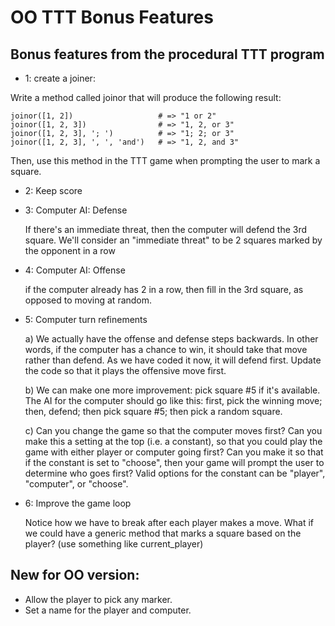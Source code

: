 # OO TTT Bonus Features

## Bonus features from the procedural TTT program
- 1: create a joiner:

Write a method called joinor that will produce the following result:
```
joinor([1, 2])                   # => "1 or 2"
joinor([1, 2, 3])                # => "1, 2, or 3"
joinor([1, 2, 3], '; ')          # => "1; 2; or 3"
joinor([1, 2, 3], ', ', 'and')   # => "1, 2, and 3"
```
Then, use this method in the TTT game when prompting the user to
mark a square.

- 2: Keep score
- 3: Computer AI: Defense

  If there's an immediate threat, then the computer will defend the 3rd square.
  We'll consider an "immediate threat" to be 2 squares marked by the opponent
  in a row

- 4: Computer AI: Offense

  if the computer already has 2 in a row, then fill in the 3rd square, as
  opposed to moving at random.

- 5: Computer turn refinements

  a) We actually have the offense and defense steps backwards. In other
  words, if the computer has a chance to win, it should take that move
  rather than defend. As we have coded it now, it will defend first.
  Update the code so that it plays the offensive move first.

  b) We can make one more improvement: pick square #5 if it's available.
  The AI for the computer should go like this: first, pick the winning
  move; then, defend; then pick square #5; then pick a random square.

  c) Can you change the game so that the computer moves first? Can you
  make this a setting at the top (i.e. a constant), so that you could
  play the game with either player or computer going first? Can you
  make it so that if the constant is set to "choose", then your game
  will prompt the user to determine who goes first? Valid options for
  the constant can be "player", "computer", or "choose".

- 6: Improve the game loop

  Notice how we have to break after each player makes a move. What
  if we could have a generic method that marks a square based on the
  player? (use something like current_player)

## New for OO version:
- Allow the player to pick any marker.
- Set a name for the player and computer.